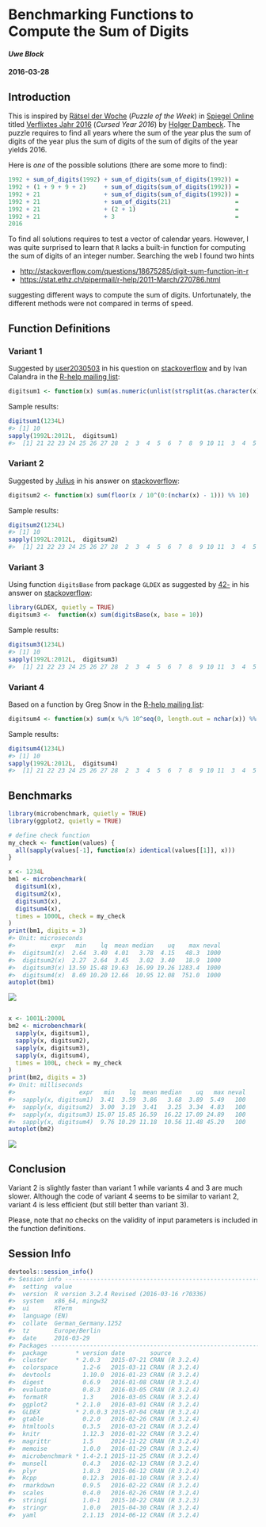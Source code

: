Benchmarking Functions to Compute the Sum of Digits
===================================================

#### *Uwe Block*

#### 2016-03-28

Introduction
------------

This is inspired by [Rätsel der Woche](http://www.spiegel.de/wissenschaft/mensch/raetsel-der-woche-verflixtes-jahr-2016-a-1069870.html) (*Puzzle of the Week*) in [Spiegel Online](http://www.spiegel.de/wissenschaft/mensch/raetsel-der-woche-verflixtes-jahr-2016-a-1069870.html) titled [Verflixtes Jahr 2016](http://www.spiegel.de/wissenschaft/mensch/raetsel-der-woche-verflixtes-jahr-2016-a-1069870.html) (*Cursed Year 2016*) by [Holger Dambeck](http://www.spiegel.de/impressum/autor-1707.html). The puzzle requires to find all years where the sum of the year plus the sum of digits of the year plus the sum of digits of the sum of digits of the year yields 2016.

Here is *one* of the possible solutions (there are some more to find):

``` r
1992 + sum_of_digits(1992) + sum_of_digits(sum_of_digits(1992)) =
1992 + (1 + 9 + 9 + 2)     + sum_of_digits(sum_of_digits(1992)) =
1992 + 21                  + sum_of_digits(sum_of_digits(1992)) =
1992 + 21                  + sum_of_digits(21)                  =
1992 + 21                  + (2 + 1)                            =
1992 + 21                  + 3                                  =
2016
```

To find all solutions requires to test a vector of calendar years. However, I was quite surprised to learn that `R` lacks a built-in function for computing the sum of digits of an integer number. Searching the web I found two hints

-   <http://stackoverflow.com/questions/18675285/digit-sum-function-in-r>
-   <https://stat.ethz.ch/pipermail/r-help/2011-March/270786.html>

suggesting different ways to compute the sum of digits. Unfortunately, the different methods were not compared in terms of speed.

Function Definitions
--------------------

### Variant 1

Suggested by [user2030503](http://stackoverflow.com/users/2030503/user2030503) in his question on [stackoverflow](http://stackoverflow.com/q/18675285/3817004) and by Ivan Calandra in the [R-help mailing list](https://stat.ethz.ch/pipermail/r-help/2011-March/270713.html):

``` r
digitsum1 <- function(x) sum(as.numeric(unlist(strsplit(as.character(x), split = ""))))
```

Sample results:

``` r
digitsum1(1234L)
#> [1] 10
sapply(1992L:2012L,  digitsum1)
#>  [1] 21 22 23 24 25 26 27 28  2  3  4  5  6  7  8  9 10 11  3  4  5
```

### Variant 2

Suggested by [Julius](http://stackoverflow.com/users/1320535/julius) in his answer on [stackoverflow](http://stackoverflow.com/a/18675519/3817004):

``` r
digitsum2 <- function(x) sum(floor(x / 10^(0:(nchar(x) - 1))) %% 10)
```

Sample results:

``` r
digitsum2(1234L)
#> [1] 10
sapply(1992L:2012L,  digitsum2)
#>  [1] 21 22 23 24 25 26 27 28  2  3  4  5  6  7  8  9 10 11  3  4  5
```

### Variant 3

Using function `digitsBase` from package `GLDEX` as suggested by [42-](http://stackoverflow.com/users/1855677/42) in his answer on [stackoverflow](http://stackoverflow.com/a/18675445/3817004):

``` r
library(GLDEX, quietly = TRUE)
digitsum3 <-  function(x) sum(digitsBase(x, base = 10))
```

Sample results:

``` r
digitsum3(1234L)
#> [1] 10
sapply(1992L:2012L,  digitsum3)
#>  [1] 21 22 23 24 25 26 27 28  2  3  4  5  6  7  8  9 10 11  3  4  5
```

### Variant 4

Based on a function by Greg Snow in the [R-help mailing list](https://stat.ethz.ch/pipermail/r-help/2011-March/270786.html):

``` r
digitsum4 <- function(x) sum(x %/% 10^seq(0, length.out = nchar(x)) %% 10)
```

Sample results:

``` r
digitsum4(1234L)
#> [1] 10
sapply(1992L:2012L,  digitsum4)
#>  [1] 21 22 23 24 25 26 27 28  2  3  4  5  6  7  8  9 10 11  3  4  5
```

Benchmarks
----------

``` r
library(microbenchmark, quietly = TRUE)
library(ggplot2, quietly = TRUE)

# define check function
my_check <- function(values) {
  all(sapply(values[-1], function(x) identical(values[[1]], x)))
}

x <- 1234L
bm1 <- microbenchmark(
  digitsum1(x),
  digitsum2(x),
  digitsum3(x),
  digitsum4(x),
  times = 1000L, check = my_check
)
print(bm1, digits = 3)
#> Unit: microseconds
#>          expr   min    lq  mean median    uq    max neval
#>  digitsum1(x)  2.64  3.40  4.01   3.78  4.15   48.3  1000
#>  digitsum2(x)  2.27  2.64  3.45   3.02  3.40   18.9  1000
#>  digitsum3(x) 13.59 15.48 19.63  16.99 19.26 1283.4  1000
#>  digitsum4(x)  8.69 10.20 12.66  10.95 12.08  751.0  1000
autoplot(bm1)
```

![](digitsum-benchmark-1.png)<!-- -->

``` r

x <- 1001L:2000L
bm2 <- microbenchmark(
  sapply(x, digitsum1),
  sapply(x, digitsum2),
  sapply(x, digitsum3),
  sapply(x, digitsum4),
  times = 100L, check = my_check
)
print(bm2, digits = 3)
#> Unit: milliseconds
#>                  expr   min    lq  mean median    uq   max neval
#>  sapply(x, digitsum1)  3.41  3.59  3.86   3.68  3.89  5.49   100
#>  sapply(x, digitsum2)  3.00  3.19  3.41   3.25  3.34  4.83   100
#>  sapply(x, digitsum3) 15.07 15.85 16.59  16.22 17.09 24.89   100
#>  sapply(x, digitsum4)  9.76 10.29 11.18  10.56 11.48 45.20   100
autoplot(bm2)
```

![](digitsum-benchmark-2.png)<!-- -->

Conclusion
----------

Variant 2 is slightly faster than variant 1 while variants 4 and 3 are much slower. Although the code of variant 4 seems to be similar to variant 2, variant 4 is less efficient (but still better than variant 3).

Please, note that *no* checks on the validity of input parameters is included in the function definitions.

Session Info
------------

``` r
devtools::session_info()
#> Session info --------------------------------------------------------------
#>  setting  value                                      
#>  version  R version 3.2.4 Revised (2016-03-16 r70336)
#>  system   x86_64, mingw32                            
#>  ui       RTerm                                      
#>  language (EN)                                       
#>  collate  German_Germany.1252                        
#>  tz       Europe/Berlin                              
#>  date     2016-03-29
#> Packages ------------------------------------------------------------------
#>  package        * version date       source        
#>  cluster        * 2.0.3   2015-07-21 CRAN (R 3.2.4)
#>  colorspace       1.2-6   2015-03-11 CRAN (R 3.2.4)
#>  devtools         1.10.0  2016-01-23 CRAN (R 3.2.4)
#>  digest           0.6.9   2016-01-08 CRAN (R 3.2.4)
#>  evaluate         0.8.3   2016-03-05 CRAN (R 3.2.4)
#>  formatR          1.3     2016-03-05 CRAN (R 3.2.4)
#>  ggplot2        * 2.1.0   2016-03-01 CRAN (R 3.2.4)
#>  GLDEX          * 2.0.0.3 2015-07-04 CRAN (R 3.2.4)
#>  gtable           0.2.0   2016-02-26 CRAN (R 3.2.4)
#>  htmltools        0.3.5   2016-03-21 CRAN (R 3.2.4)
#>  knitr            1.12.3  2016-01-22 CRAN (R 3.2.4)
#>  magrittr         1.5     2014-11-22 CRAN (R 3.2.4)
#>  memoise          1.0.0   2016-01-29 CRAN (R 3.2.4)
#>  microbenchmark * 1.4-2.1 2015-11-25 CRAN (R 3.2.4)
#>  munsell          0.4.3   2016-02-13 CRAN (R 3.2.4)
#>  plyr             1.8.3   2015-06-12 CRAN (R 3.2.4)
#>  Rcpp             0.12.3  2016-01-10 CRAN (R 3.2.4)
#>  rmarkdown        0.9.5   2016-02-22 CRAN (R 3.2.4)
#>  scales           0.4.0   2016-02-26 CRAN (R 3.2.4)
#>  stringi          1.0-1   2015-10-22 CRAN (R 3.2.3)
#>  stringr          1.0.0   2015-04-30 CRAN (R 3.2.4)
#>  yaml             2.1.13  2014-06-12 CRAN (R 3.2.4)
```
